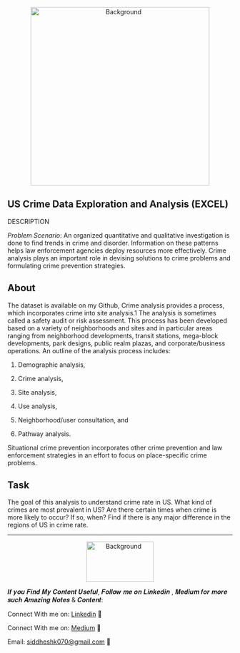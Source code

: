  <p align="center">
  <img src="https://cdn.dribbble.com/users/514480/screenshots/1466774/crimerate.gif" alt="Background" height="400 width="600">

## US Crime Data Exploration and Analysis (EXCEL)

DESCRIPTION

*Problem Scenario*: An organized quantitative and qualitative investigation is done to find trends in crime and disorder. Information on these patterns helps law enforcement agencies deploy resources more effectively. Crime analysis plays an important role in devising solutions to crime problems and formulating crime prevention strategies. 

## About
The dataset is  available on my Github, 
Crime analysis provides a process, which incorporates crime into site analysis.1 The analysis is sometimes called a safety audit or risk assessment. This process has been developed based on a variety of neighborhoods and sites and in particular areas ranging from neighborhood developments, transit stations, mega-block developments, park designs, public realm plazas, and corporate/business operations. An outline of the analysis process includes:

1. Demographic analysis,

2. Crime analysis,

3. Site analysis,

4. Use analysis,

5. Neighborhood/user consultation, and

6. Pathway analysis.

Situational crime prevention incorporates other crime prevention and law enforcement strategies in an effort to focus on place-specific crime problems.</p>

## Task
The goal of this analysis to understand crime rate in US. What kind of crimes are most prevalent in US? Are there certain times when crime is more likely to occur? If so, when? Find if there is any major difference in the regions of US in crime rate.


----------------------------------------------------------------------------------------------------------------------------------------------------------------------

 <p align="center">
  <img src="https://i.pinimg.com/originals/04/3a/fa/043afa3ad106b8ca83ea44b21036d2f9.gif" alt="Background" height="90" width="150">


𝑰𝒇 𝒚𝒐𝒖 𝑭𝒊𝒏𝒅 𝑴𝒚 𝑪𝒐𝒏𝒕𝒆𝒏𝒕 𝑼𝒔𝒆𝒇𝒖𝒍, 𝑭𝒐𝒍𝒍𝒐𝒘 𝒎𝒆 𝒐𝒏 𝑳𝒊𝒏𝒌𝒆𝒅𝒊𝒏 , 𝑴𝒆𝒅𝒊𝒖𝒎 𝒇𝒐𝒓 𝒎𝒐𝒓𝒆 𝒔𝒖𝒄𝒉 𝑨𝒎𝒂𝒛𝒊𝒏𝒈 𝑵𝒐𝒕𝒆𝒔 & 𝑪𝒐𝒏𝒕𝒆𝒏𝒕:

Connect With me on: [Linkedin](https://www.linkedin.com/in/siddhesh-kumbhar-517627b4/) 📌

Connect With me on: [Medium](https://medium.com/@siddheshk070) 📌

Email: siddheshk070@gmail.com 📌
